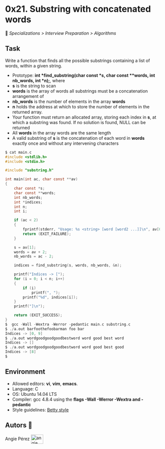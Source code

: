 # 0x21. Substring with concatenated words

📂 _Specializations > Interview Preparation > Algorithms_

## Task

Write a function that finds all the possible substrings containing a list of words, within a given string.

- Prototype: **int *find_substring(char const *s, char const \**words, int nb_words, int *n);**, where
- **s** is the string to scan
- **words** is the array of words all substrings must be a concatenation arrangement of
- **nb_words** is the number of elements in the array **words**
- **n** holds the address at which to store the number of elements in the returned array.
- Your function must return an allocated array, storing each index in **s**, at which a substring was found. If no solution is found, NULL can be returned
- All **words** in the array words are the same length
- A valid substring of **s** is the concatenation of each word in **words** exactly once and without any intervening characters

```c
$ cat main.c
#include <stdlib.h>
#include <stdio.h>

#include "substring.h"

int main(int ac, char const **av)
{
    char const *s;
    char const **words;
    int nb_words;
    int *indices;
    int n;
    int i;

    if (ac < 2)
    {
        fprintf(stderr, "Usage: %s <string> [word [word2 ...]]\n", av[0]);
        return (EXIT_FAILURE);
    }

    s = av[1];
    words = av + 2;
    nb_words = ac - 2;

    indices = find_substring(s, words, nb_words, &n);

    printf("Indices -> [");
    for (i = 0; i < n; i++)
    {
        if (i)
            printf(", ");
        printf("%d", indices[i]);
    }
    printf("]\n");

    return (EXIT_SUCCESS);
}
$  gcc -Wall -Wextra -Werror -pedantic main.c substring.c
$ ./a.out barfoothefoobarman foo bar
Indices -> [0, 9]
$ ./a.out wordgoodgoodgoodbestword word good best word
Indices -> []
$ ./a.out wordgoodgoodgoodbestword word good best good
Indices -> [8]
$
```

## Environment

- Allowed editors: **vi**, **vim**, **emacs**.
- Language: C
- OS: Ubuntu 14.04 LTS
- Compiler: gcc 4.8.4 using the **flags -Wall -Werror -Wextra and -pedantic**
- Style guidelines: [Betty style](https://github.com/holbertonschool/Betty/wiki)

## Autors 🎀

Angie Pérez <a href="https://www.linkedin.com/in/angie-xiomara-perez-munoz/" target="_blank"><img align="center" src="https://cdn.jsdelivr.net/gh/devicons/devicon/icons/linkedin/linkedin-original.svg" alt="angie pérez" height="30" width="40" /></a>

